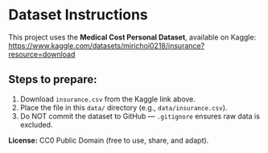 # Dataset Instructions

This project uses the **Medical Cost Personal Dataset**, available on Kaggle:
https://www.kaggle.com/datasets/mirichoi0218/insurance?resource=download

## Steps to prepare:
1. Download `insurance.csv` from the Kaggle link above.
2. Place the file in this `data/` directory (e.g., `data/insurance.csv`).
3. Do NOT commit the dataset to GitHub — `.gitignore` ensures raw data is excluded.

**License:** CC0 Public Domain (free to use, share, and adapt).
